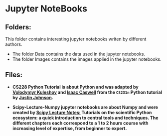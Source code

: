 # Jupyter NoteBooks

## Folders:
This folder contains interesting jupyter notebooks writen by different authors.

- The folder Data contains the data used in the jupyter notebooks.
- The folder Images contains the images applied in the jupyter notebooks.

## Files:

- **CS228 Python Tutorial is about Python and was adapted by [Volodymyr Kuleshov](http://web.stanford.edu/~kuleshov/) and [Isaac Caswell](https://symsys.stanford.edu/viewing/symsysaffiliate/21335) from the `CS231n` Python tutorial by [Justin Johnson](http://cs231n.github.io/python-numpy-tutorial/).**

-  **Scipy-Lecture-Numpy jupyter notebooks are about Numpy and were created by [Scipy Lecture Notes:](http://www.scipy-lectures.org/index.html) Tutorials on the scientific Python ecosystem: a quick introduction to central tools and techniques. The different chapters each correspond to a 1 to 2 hours course with increasing level of expertise, from beginner to expert.** 
